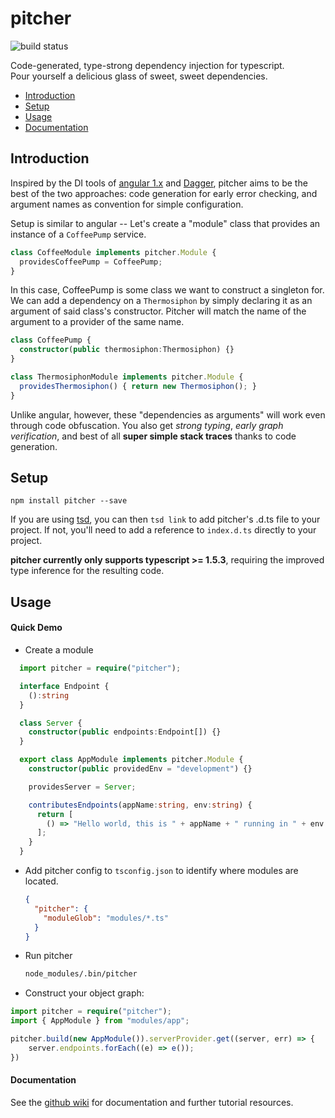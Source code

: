 # pitcher
![build status](https://travis-ci.org/corps/pitcher.svg)

Code-generated, type-strong dependency injection for typescript.  
Pour yourself a delicious glass of sweet, sweet dependencies.

* [Introduction](#introduction)
* [Setup](#setup)
* [Usage](#usage)
* [Documentation](#documentation)

## Introduction

Inspired by the DI tools of [angular 1.x](https://docs.angularjs.org/guide/di) and [Dagger](http://square.github.io/dagger/), pitcher aims to be the best of the two approaches: code generation for early error checking, and argument names as convention for simple configuration.

Setup is similar to angular -- Let's create a "module" class that provides an instance of a `CoffeePump` service.

```typescript
class CoffeeModule implements pitcher.Module {
  providesCoffeePump = CoffeePump;
}
```

In this case, CoffeePump is some class we want to construct a singleton for.  We can add a dependency on a `Thermosiphon` by simply declaring it as an argument of said class's constructor.  Pitcher will match the name of the argument to a provider of the same name.

```typescript
class CoffeePump {
  constructor(public thermosiphon:Thermosiphon) {}
}

class ThermosiphonModule implements pitcher.Module {
  providesThermosiphon() { return new Thermosiphon(); }
}
```

Unlike angular, however, these "dependencies as arguments" will work even through code obfuscation.  You also get *strong typing*, *early graph verification*, and best of all **super simple stack traces** thanks to code generation.

## Setup
```
npm install pitcher --save
```

If you are using [tsd](https://github.com/DefinitelyTyped/tsd), you can then `tsd link` to add pitcher's .d.ts file to your project.  If not, you'll need to add a reference to `index.d.ts` directly to your project.

**pitcher currently only supports typescript >= 1.5.3**, requiring the improved type inference for the resulting code.

## Usage

#### Quick Demo
* Create a module
```typescript
  import pitcher = require("pitcher");

  interface Endpoint {
    ():string
  }

  class Server {
    constructor(public endpoints:Endpoint[]) {}
  }

  export class AppModule implements pitcher.Module {
    constructor(public providedEnv = "development") {}

    providesServer = Server;

    contributesEndpoints(appName:string, env:string) {
      return [
        () => "Hello world, this is " + appName + " running in " + env + "!";
      ];
    }
  }
```

*  Add pitcher config to `tsconfig.json` to identify where modules are located.

   ```json
   {
     "pitcher": {
       "moduleGlob": "modules/*.ts"
     }
   }
   ```

*  Run pitcher

   ```bash
   node_modules/.bin/pitcher
   ```

*  Construct your object graph:

  ```typescript
  import pitcher = require("pitcher");
  import { AppModule } from "modules/app";

  pitcher.build(new AppModule()).serverProvider.get((server, err) => {
      server.endpoints.forEach((e) => e());
  })
  ```

#### Documentation

See the [github wiki](http://github.com/corps/pitcher/wiki) for documentation and further tutorial resources.
